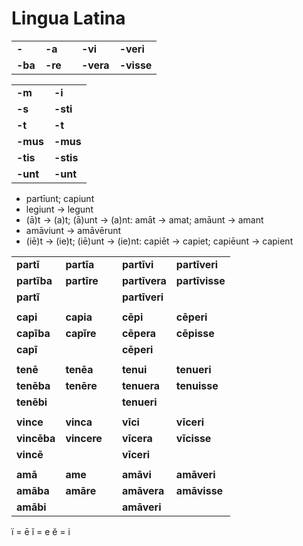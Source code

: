 # Lingua Latina

| | | | | |
|-|-|-|-|-|
| **-**   | **-a**  | | **-vi**   | **-veri**  |
| **-ba** | **-re** | | **-vera** | **-visse** |

| | |
|-|-|
| **-m**   | **-i**    |
| **-s**   | **-sti**  |
| **-t**   | **-t**    |
| **-mus** | **-mus**  |
| **-tis** | **-stis** |
| **-unt** | **-unt**  |

* partīunt; capiunt
* legiunt → legunt
* (ā)t → (a)t; (ā)unt → (a)nt:         amāt → amat; amāunt → amant
* amāviunt → amāvērunt
* (iē)t → (ie)t; (iē)unt → (ie)nt:     capiēt → capiet; capiēunt → capient

| | | | | |
|-|-|-|-|-|
| **partī**   | **partīa**  | | **partīvi**   | **partīveri**  |
| **partĩba** | **partīre** | | **partīvera** | **partīvisse** |
| **partĩ**   |             | | **partīveri** |                |
| | | | | |
| **capi**    | **capia**   | | **cēpi**      | **cēperi**     |
| **capĩba**  | **capĭre**  | | **cēpera**    | **cēpisse**    |
| **capĩ**    |             | | **cēperi**    |                |
| | | | | |
| **tenē**    | **tenēa**   | | **tenui**     | **tenueri**    |
| **tenēba**  | **tenēre**  | | **tenuera**   | **tenuisse**   |
| **tenēbi**  |             | | **tenueri**   |                |
| | | | | |
| **vince**   | **vinca**   | | **vīci**      | **vīceri**     |
| **vincēba** | **vincere** | | **vīcera**    | **vīcisse**    |
| **vincē**   |             | | **vīceri**    |                |
| | | | | |
| **amā**     | **ame**     | | **amāvi**     | **amāveri**    |
| **amāba**   | **amāre**   | | **amāvera**   | **amāvisse**   |
| **amābi**   |             | | **amāveri**   |                |

ï    = ē
ĭ    = e
ĕ    = i
